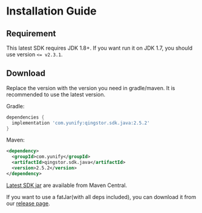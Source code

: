 # Installation Guide

## Requirement

This latest SDK requires JDK 1.8+. If you want run it on JDK 1.7, you should use version `<= v2.3.1`.

## Download

Replace the version with the version you need in gradle/maven. It is recommended to use the latest version.

Gradle:

```gradle
dependencies {
  implementation 'com.yunify:qingstor.sdk.java:2.5.2'
}
```

Maven:

```xml
<dependency>
  <groupId>com.yunify</groupId>
  <artifactId>qingstor.sdk.java</artifactId>
  <version>2.5.2</version>
</dependency>
```

[Latest SDK jar](https://maven-badges.herokuapp.com/maven-central/com.yunify/qingstor.sdk.java) are available from Maven Central.

If you want to use a fatJar(with all deps included), you can download it from our [release page](https://github.com/qingstor/qingstor-sdk-java/releases/latest).
